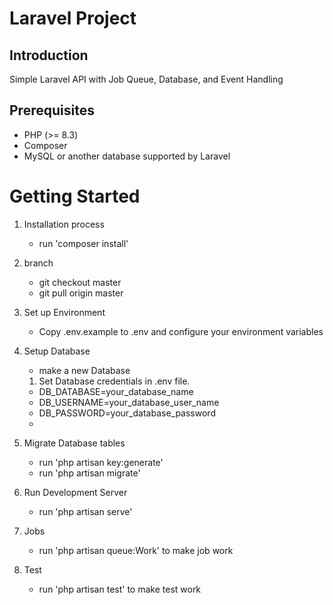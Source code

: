 # Laravel Project

## Introduction

Simple Laravel API with Job Queue, Database, and Event Handling

## Prerequisites

- PHP (>= 8.3)
- Composer
- MySQL or another database supported by Laravel

# Getting Started

1. Installation process
    - run 'composer install'

2. branch
    - git checkout master
    - git pull origin master


3. Set up Environment
    - Copy .env.example to .env and configure your environment variables

4. Setup Database
    - make a new Database

    1. Set Database credentials in .env file.

    - DB_DATABASE=your_database_name
    - DB_USERNAME=your_database_user_name
    - DB_PASSWORD=your_database_password
    -
5. Migrate Database tables
    - run 'php artisan key:generate'
    - run 'php artisan migrate'
   
6. Run Development Server
    - run 'php artisan serve'
   
7. Jobs
    - run 'php artisan queue:Work' to make job work 
   
8. Test
   - run 'php artisan test' to make test work
